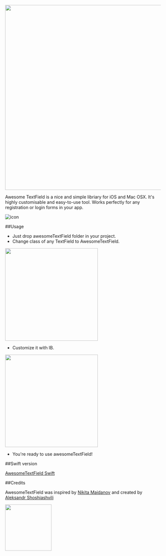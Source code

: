 <img src="http://onemoreapp.ru/atext/atext.png" width="600px"></img>

 

Awesome TextField is a nice and simple libriary for iOS and Mac OSX. It's highly customisable and easy-to-use tool. Works perfectly for any registration or login forms in your app. 

![icon](http://onemoreapp.ru/atext/afield.gif)

##Usage
<em></em>

* Just drop awesomeTextField folder in your project.
* Change class of any TextField to AwesomeTextField.

<img src="http://onemoreapp.ru/atext/class.png" width="300px"></img>

* Customize it with IB.

<img src="http://onemoreapp.ru/atext/customize.png" width="300px"></img>


* You're ready to use awesomeTextField!

##Swift version
<em></em>

[AwesomeTextField Swift](https://github.com/aleksandrshoshiashvili/AwesomeTextField)

##Credits
<em></em>

AwesomeTextField was inspired by [Nikita Maidanov](http://github.com/nikogenn) and created by [Aleksandr Shoshiashvili](https://github.com/aleksandrshoshiashvili)


<a href="http://onemoreapp.ru"><img src="http://onemoreapp.ru/atext/oma.png" width="150px"></img></a>

